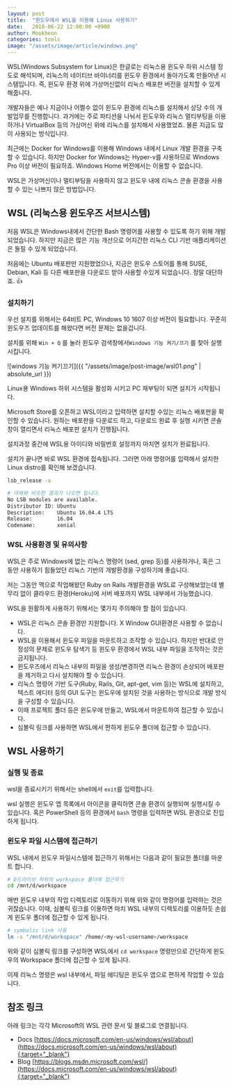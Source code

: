 ```yaml
---
layout: post
title:  "윈도우에서 WSL을 이용해 Linux 사용하기"
date:   2018-06-22 12:00:00 +0900
author: Mookheon
categories: tools
image: "/assets/image/article/windows.png"
---
```




WSL(Windows Subsystem for Linux)은 한글로는 리눅스용 윈도우 하위 시스템 정도로 해석되며, 리눅스의 네이티브 바이너리를 윈도우 환경에서 돌아가도록 만들어낸 시스템입니다. 즉, 윈도우 환경 위에 가상머신없이 리눅스 배포판 버전을 설치할 수 있게 해줍니다.

개발자들은 예나 지금이나 어쩔수 없이 윈도우 환경에 리눅스를 설치해서 상당 수의 개발업무를 진행합니다. 과거에는 주로 파티션을 나눠서 윈도우와 리눅스 멀티부팅을 이용하거나 VirtualBox 등의 가상머신 위에 리눅스를 설치해서 사용했었죠. 물론 지금도 많이 사용되는 방식입니다.

최근에는 Docker for Windows를 이용해 Windows 내에서 Linux 개발 환경을 구축할 수 있습니다. 하지만 Docker for Windows는  Hyper-v를 사용하므로 Windows Pro 이상 버전이 필요하죠. Windows Home 버전에서는 이용할 수 없습니다.

WSL은 가상머신이나 멀티부팅을 사용하지 않고 윈도우 내에 리눅스 콘솔 환경을 사용할 수 있는 나쁘지 않은 방법입니다.



## WSL (리눅스용 윈도우즈 서브시스템)

처음 WSL은 Windows내에서 간단한 Bash 명령어를 사용할 수 있도록 하기 위해 개발 되었습니다. 하지만 지금은 많은 기능 개선으로 어지간한 리눅스 CLI 기반 애플리케이션은 돌릴 수 있게 되었습니다.

처음에는 Ubuntu 배포판만 지원했었으나, 지금은 윈도우 스토어를 통해 SUSE, Debian, Kali 등 다른 배포판을 다운로드 받아 사용할 수있게 되었습니다. 정말 대단하죠. :+1:



### 설치하기

우선 설치를 위해서는 64비트 PC, Windows 10 1607 이상 버전이 필요합니다. 꾸준히 윈도우즈 업데이트를 해왔다면 버전 문제는 없을겁니다.

설치를 위해 `Win + Q` 를 눌러 윈도우 검색창에서`Windows 기능 켜기/끄기` 를 찾아 실행 시킵니다.

![windows 기능 켜기끄기]({{ "/assets/image/post-image/wsl01.png" | absolute_url }})

Linux용 Windows 하위 시스템을 활성화 시키고 PC 재부팅이 되면 설치가 시작됩니다. 

Microsoft Store를 오픈하고 WSL이라고 입력하면 설치할 수있는 리눅스 배포판을 확인할 수 있습니다. 원하는 배포판을 다운로드 하고, 다운로드 완료 후 실행 시키면 콘솔 창이 열리면서 리눅스 배포판 설치가 진행됩니다.

설치과정 중간에 WSL용 아이디와 비밀번호 설정까지 마치면 설치가 완료됩니다.

설치가 끝나면 바로 WSL 환경에 접속됩니다. 그러면 아래 명령어를 입력해서 설치한 Linux distro를 확인해 보겠습니다.

```bash
lsb_release -a

# 아래와 비슷한 결과가 나오면 됩니다.
No LSB modules are available.
Distributor ID: Ubuntu
Description:    Ubuntu 16.04.4 LTS
Release:        16.04
Codename:       xenial
```



### WSL 사용환경 및 유의사항

WSL은 주로 Windows에 없는 리눅스 명령어 (sed, grep 등)를 사용하거나, 혹은 그동안 사용하기 힘들었던 리눅스 기반의 개발환경을 구성하기에 좋습니다.

저는 그동안 맥으로 작업해왔던 Ruby on Rails 개발환경을 WSL로 구성해보았는데 별 무리 없이 클라우드 환경(Heroku)에 서버 배포까지 WSL 내부에서 가능했습니다.

WSL을 원활하게 사용하기 위해서는 몇가지 주의해야 할 점이 있습니다.

- WSL은 리눅스 콘솔 환경만 지원합니다. X Window GUI환경은 사용할 수 없습니다.
- WSL을 이용해서 윈도우 파일을 마운트하고 조작할 수 있습니다. 하지만 반대로 안정성의 문제로 윈도우 탐색기 등 윈도우 환경에서 WSL 내부 파일을 조작하는 것은 금지됩니다.
- 윈도우즈에서 리눅스 내부의 파일을 생성/변경하면 리눅스 환경이 손상되어 배포판을 제거하고 다시 설치해야 할 수 있습니다.
- 리눅스 명령어 기반 도구(Ruby, Rails, Git, apt-get, vim 등)는 WSL에 설치하고, 텍스트 에디터 등의 GUI 도구는 윈도우에 설치된 것을 사용하는 방식으로 개발 방식을 구성할 수 있습니다.
- 이때 프로젝트 폴더 등은 윈도우에 만들고, WSL에서 마운트하여 접근할 수 있습니다.
- 심볼릭 링크를 사용하면 WSL에서 편하게 윈도우 폴더에 접근할 수 있습니다.



## WSL 사용하기

### 실행 및 종료

wsl을 종료시키기 위해서는 shell에서 `exit`를 입력합니다. 

wsl 실행은 윈도우 앱 목록에서 아이콘을 클릭하면 콘솔 환경이 실행되며 실행시킬 수 있습니다. 혹은 PowerShell 등의 환경에서 `bash` 명령을 입력하면 WSL 환경으로 진입하게 됩니다.



### 윈도우 파일 시스템에 접근하기

WSL 내에서 윈도우 파일시스템에 접근하기 위해서는 다음과 같이 필요한 폴더를 마운트 합니다.

```bash
# D드라이브 하위의 workspace 폴더에 접근하기
cd /mnt/d/workspace
```



매번 윈도우 내부의 작업 디렉토리로 이동하기 위해 위와 같이 명령어를 입력하는 것은 귀찮습니다. 이때, 심볼릭 링크를 이용하면 마치 WSL 내부의 디렉토리를 이용하듯 손쉽게 윈도우 폴더에 접근할 수 있게 됩니다.

```bash
# symbolic link 사용
ln -s "/mnt/d/workspace" /home/<my-wsl-username>/workspace
```

위와 같이 심볼릭 링크를 구성하면 WSL에서 `cd workspace` 명령만으로 간단하게 윈도우의 Workspace 폴더에 접근할 수 있게 됩니다.

이제 리눅스 명령은 wsl 내부에서, 파일 에디팅은 윈도우 앱으로 편하게 작업할 수 있습니다.



## 참조 링크

아래 링크는 각각 Microsoft의 WSL 관련 문서 및 블로그로 연결됩니다.

- Docs [https://docs.microsoft.com/en-us/windows/wsl/about](https://docs.microsoft.com/en-us/windows/wsl/about){:target="_blank"}
- Blog [https://blogs.msdn.microsoft.com/wsl/](https://docs.microsoft.com/en-us/windows/wsl/about){:target="_blank"}



